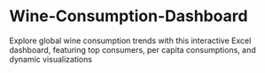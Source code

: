 # Wine-Consumption-Dashboard
 Explore global wine consumption trends with this interactive Excel dashboard, featuring top consumers, per capita consumptions, and dynamic visualizations
